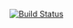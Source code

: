 [![Build Status](https://travis-ci.com/brunobasto/native.js.svg?token=xJk9QBEXwmfGQ2wUKfXF&branch=master)](https://travis-ci.com/brunobasto/native.js)